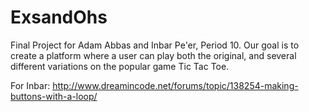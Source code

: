 # ExsandOhs
Final Project for Adam Abbas and Inbar Pe'er, Period 10. Our goal is to create a platform where a user can play both the original, and several different variations on the popular game Tic Tac Toe.

For Inbar: http://www.dreamincode.net/forums/topic/138254-making-buttons-with-a-loop/
